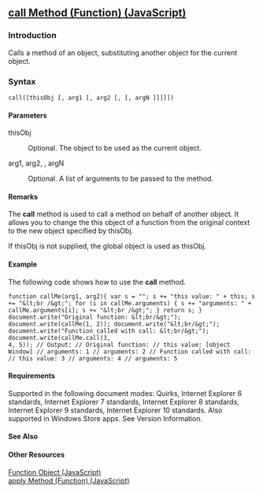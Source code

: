 ## [call Method (Function) (JavaScript)](call-Method__Function.html)

### Introduction 

 Calls a method of an object, substituting another object for the current object.

### Syntax 

```
call([thisObj [, arg1 [, arg2 [, [, argN ]]]]])
```

#### Parameters 

<div id="sectionSection0" class="section" name="collapseableSection" style="" expanded="true">
  <dl class="authored">
    <dt>
      <span class="parameter" sdata="paramReference" xmlns:util="util">thisObj</span>
    </dt>
    <dd>
      <p xmlns:util="util">
        Optional. The object to be used as the current object.
      </p>
    </dd>
    <dt>
      <span class="parameter" sdata="paramReference" xmlns:util="util">arg1, arg2, , argN</span>
    </dt>
    <dd>
      <p xmlns:util="util">
        Optional. A list of arguments to be passed to the method.
      </p>
    </dd>
  </dl>
</div>

#### Remarks 

<div id="languageReferenceRemarksSection" class="section" name="collapseableSection" style="">
  <p xmlns:util="util">
    The <b>call</b> method is used to call a method on behalf of another object. It allows you to change the <span sdata="langKeyword" value="this"><span class="keyword">this</span></span> object of
    a function from the original context to the new object specified by <span class="parameter" sdata="paramReference">thisObj</span>.
  </p>
  <p xmlns:util="util">
    If <span class="parameter" sdata="paramReference">thisObj</span> is not supplied, the <span sdata="langKeyword" value="global"><span class="keyword">global</span></span> object is used as
    <span class="parameter" sdata="paramReference">thisObj</span>.
  </p>
</div>

#### Example 

<p xmlns:util="util">
  The following code shows how to use the <b>call</b> method.
</p>

```
function callMe(arg1, arg2){ var s = ""; s += "this value: " + this; s += "&lt;br /&gt;"; for (i in callMe.arguments) { s += "arguments: " + callMe.arguments[i]; s += "&lt;br /&gt;"; } return s; }
document.write("Original function: &lt;br/&gt;"); document.write(callMe(1, 2)); document.write("&lt;br/&gt;"); document.write("Function called with call: &lt;br/&gt;"); document.write(callMe.call(3,
4, 5)); // Output: // Original function: // this value: [object Window] // arguments: 1 // arguments: 2 // Function called with call: // this value: 3 // arguments: 4 // arguments: 5
```

#### Requirements 

<div id="requirementsTitleSection" class="section" name="collapseableSection" style="">
  <p xmlns:util="util"></p>
  <p>
    Supported in the following document modes: Quirks, Internet Explorer 6 standards, Internet Explorer 7 standards, Internet Explorer 8 standards, Internet Explorer 9 standards, Internet Explorer 10
    standards. Also supported in Windows Store apps. See Version Information.
  </p>
</div>

#### See Also 

<div id="seeAlsoSection" class="section" name="collapseableSection" style="">
  <h4 class="subHeading">
    Other Resources
  </h4>
  <div class="seeAlsoStyle">
    <span sdata="link" xmlns:util="util"><a href="d3834767-203c-475e-848c-95c423ba15b6.htm">Function Object (JavaScript)</a></span>
  </div>
  <div class="seeAlsoStyle">
    <span sdata="link" xmlns:util="util"><a href="b36df78e-b14b-46ca-b5cb-de752d80f40a.htm">apply Method (Function) (JavaScript)</a></span>
  </div>
</div>

